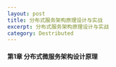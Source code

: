 ```yaml
---
layout: post
title: 分布式服务架构原理设计与实战
excerpt: 分布式服务架构原理设计与实战
category: Destributed
---
```


#### 第1章 分布式微服务架构设计原理

